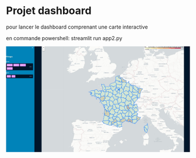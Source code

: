 # Projet dashboard

pour lancer le dashboard comprenant une carte interactive

en commande powershell: streamlit run app2.py

![alt text](https://github.com/Feynris/projet-talend-avec-script-pour-un-tableau-de-bord-avec-une-carte/blob/main/Screenshot%202022-11-14%20201211.jpg?raw=true)
